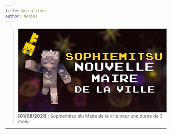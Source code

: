 ```yaml
---
title: Actualitées
author: Nesios
---
```


>![new-maire](./img/art-newmaire.png)
**[01/08/2021]** : Sophiemitsu élu Maire de la ville pour une durée de 3 mois.
---




